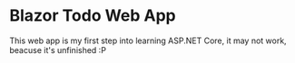 # Blazor Todo Web App

This web app is my first step into learning ASP.NET Core, it may not work, beacuse it's unfinished :P 

